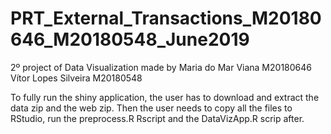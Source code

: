 # PRT_External_Transactions_M20180646_M20180548_June2019
2º project of Data Visualization made by
Maria do Mar Viana M20180646 
Vítor Lopes Silveira M20180548

To fully run the shiny application, the user has to download and extract the data zip and the web zip. 
Then the user needs to copy all the files to RStudio, run the preprocess.R Rscript and the DataVizApp.R scrip after.
